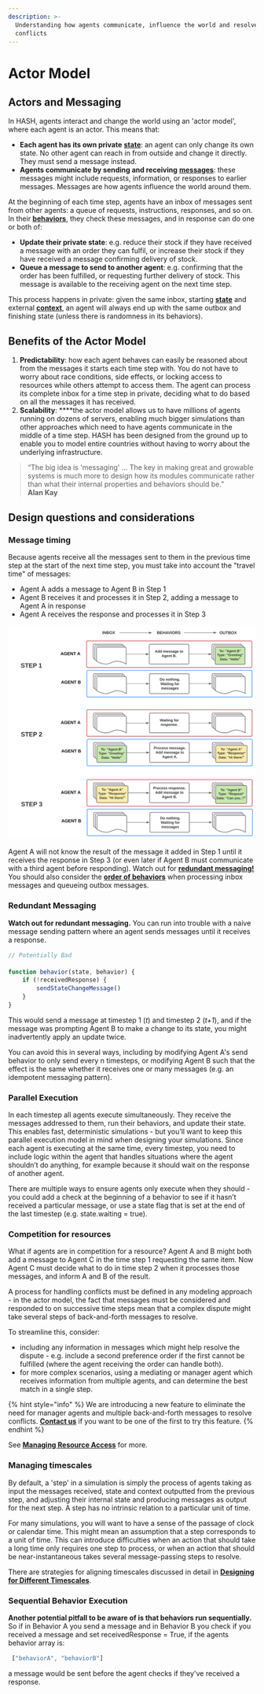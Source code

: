 ```yaml
---
description: >-
  Understanding how agents communicate, influence the world and resolve
  conflicts
---
```


# Actor Model

## Actors and Messaging

In HASH, agents interact and change the world using an 'actor model', where each agent is an actor. This means that:

* **Each agent has its own private** [**state**](../../creating-simulations/anatomy-of-an-agent/state.md): an agent can only change its own state. No other agent can reach in from outside and change it directly. They must send a message instead.
* **Agents communicate by sending and receiving** [**messages**](../../creating-simulations/agent-messages/): these messages might include requests, information, or responses to earlier messages. Messages are how agents influence the world around them.

At the beginning of each time step, agents have an inbox of messages sent from other agents: a queue of requests, instructions, responses, and so on. In their [**behaviors**](../../creating-simulations/behaviors/), they check these messages, and in response can do one or both of:

* **Update their private state**: e.g. reduce their stock if they have received a message with an order they can fulfil, or increase their stock if they have received a message confirming delivery of stock.
* **Queue a message to send to another agent**: e.g. confirming that the order has been fulfilled, or requesting further delivery of stock. This message is available to the receiving agent on the next time step.

This process happens in private: given the same inbox, starting [**state**](../../creating-simulations/anatomy-of-an-agent/state.md) and external [**context**](../../creating-simulations/anatomy-of-an-agent/context.md), an agent will always end up with the same outbox and finishing state \(unless there is randomness in its behaviors\).

## Benefits of the Actor Model

1. **Predictability**: how each agent behaves can easily be reasoned about from the messages it starts each time step with. You do not have to worry about race conditions, side effects, or locking access to resources while others attempt to access them. The agent can process its complete inbox for a time step in private, deciding what to do based on all the messages it has received.
2. **Scalability**:  ****the actor model allows us to have millions of agents running on dozens of servers, enabling much bigger simulations than other approaches which need to have agents communicate in the middle of a time step. HASH has been designed from the ground up to enable you to model entire countries without having to worry about the underlying infrastructure.

> “The big idea is 'messaging' … The key in making great and growable systems is much more to design how its modules communicate rather than what their internal properties and behaviors should be.”  
> **Alan Kay**

## Design questions and considerations

### Message timing

Because agents receive all the messages sent to them in the previous time step at the start of the next time step, you must take into account the "travel time" of messages:

* Agent A adds a message to Agent B in Step 1
* Agent B receives it and processes it in Step 2, adding a message to Agent A in response
* Agent A receives the response and processes it in Step 3

![](../../.gitbook/assets/message-exchange-diagram.svg)

Agent A will not know the result of the message it added in Step 1 until it receives the response in Step 3 \(or even later if Agent B must communicate with a third agent before responding\). Watch out for [**redundant messaging!**](./#redundant-messaging) You should also consider the [**order of behaviors**](./#sequential-behavior-execution) when processing inbox messages and queueing outbox messages.

### Redundant Messaging

**Watch out for redundant messaging.** You can run into trouble with a naive message sending pattern where an agent sends messages until it receives a response.

```javascript
// Potentially Bad 

function behavior(state, behavior) {
    if (!receivedResponse) {
        sendStateChangeMessage()
    }
}
```

This would send a message at timestep 1 \(_t_\) and timestep 2 \(_t+1_\), and if the message was prompting Agent B to make a change to its state, you might inadvertently apply an update twice.

You can avoid this in several ways, including by modifying Agent A's send behavior to only send every n timesteps, or modifying Agent B such that the effect is the same whether it receives one or many messages \(e.g. an idempotent messaging pattern\).

### Parallel Execution

In each timestep all agents execute simultaneously. They receive the messages addressed to them, run their behaviors, and update their state. This enables fast, deterministic simulations - but you’ll want to keep this parallel execution model in mind when designing your simulations. Since each agent is executing at the same time, every timestep, you need to include logic within the agent that handles situations where the agent shouldn’t do anything, for example because it should wait on the response of another agent.

There are multiple ways to ensure agents only execute when they should - you could add a check at the beginning of a behavior to see if it hasn’t received a particular message, or use a state flag that is set at the end of the last timestep \(e.g. state.waiting = true\).

### Competition for resources

What if agents are in competition for a resource? Agent A and B might both add a message to Agent C in the time step 1 requesting the same item. Now Agent C must decide what to do in time step 2 when it processes those messages, and inform A and B of the result.

A process for handling conflicts must be defined in any modeling approach - in the actor model, the fact that messages must be considered and responded to on successive time steps mean that a complex dispute might take several steps of back-and-forth messages to resolve.

To streamline this, consider:

* including any information in messages which might help resolve the dispute - e.g. include a second preference order if the first cannot be fulfilled \(where the agent receiving the order can handle both\).
* for more complex scenarios, using a mediating or manager agent which receives information from multiple agents, and can determine the best match in a single step. 

{% hint style="info" %}
We are introducing a new feature to eliminate the need for manager agents and multiple back-and-forth messages to resolve conflicts.  [**Contact us**](https://hash.ai/contact) if you want to be one of the first to try this feature.
{% endhint %}

See [**Managing Resource Access**](managing-resource-access.md) for more.

### Managing timescales

By default, a 'step' in a simulation is simply the process of agents taking as input the messages received, state and context outputted from the previous step, and adjusting their internal state and producing messages as output for the next step. A step has no intrinsic relation to a particular unit of time.

For many simulations, you will want to have a sense of the passage of clock or calendar time. This might mean an assumption that a step corresponds to a unit of time. This can introduce difficulties when an action that should take a long time only requires one step to process, or when an action that should be near-instantaneous takes several message-passing steps to resolve.

There are strategies for aligning timescales discussed in detail in [**Designing for Different Timescales**](../designing-for-different-timescales.md).

### Sequential Behavior Execution

**Another potential pitfall to be aware of is that behaviors run sequentially.** So if in Behavior A you send a message and in Behavior B you check if you received a message and set receivedResponse = True, if the agents behavior array is:

```javascript
 ["behaviorA", "behaviorB"]
```

a message would be sent before the agent checks if they've received a response.


